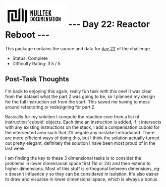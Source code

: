 # ![NullTek Documentation](../../resources/NullTekDocumentationLogo.png) --- Day 22: Reactor Reboot ---

This package contains the source and data for [day 22](https://adventofcode.com/2021/day/22) of the challenge.

* Status: Complete
* Difficulty Rating: 3.5 / 5

## Post-Task Thoughts

I'm back to enjoying this again, really fun task with this one!
It was clear from the dataset what the part 2 was going to be, so I planned my design for the full instruction set from the start.
This saved me having to mess around refactoring or redesigning for part 2.

Basically for my solution I compute the reaction core from a list of instruction 'cuboid' objects.
Each time an instruction is added, if it intersects with any existing instructions on the stack, I add a compensation cuboid for the intersected area such that it'll negate any mistake I introduced.
There are more efficient ways of doing this, but I think the solution actually turned out pretty elegant, definitely the solution I have been most proud of in the last week.

I am finding the key to these 3 dimensional tasks is to consider the problems in lower dimensional space first (1d or 2d) and then extend to higher dimensions.
Most of this stuff is orthogonal between dimensions, eg: x doesn't influence y so they can be considered in isolation.
It's also easier to draw and visualise in lower dimensional space, which is always a bonus.
